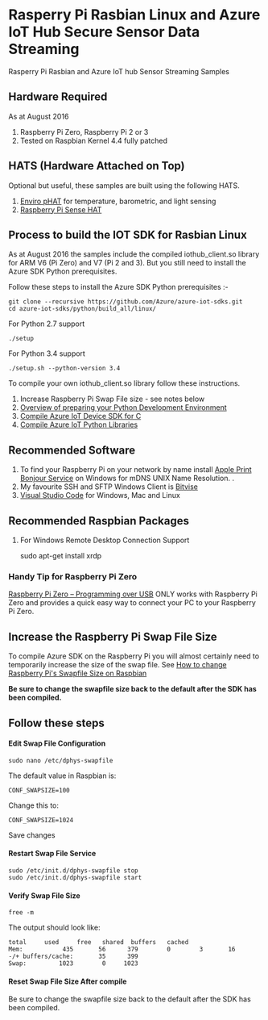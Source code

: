 # Rasperry Pi Rasbian Linux and Azure IoT Hub Secure Sensor Data Streaming


Rasperry Pi Rasbian and Azure IoT hub Sensor Streaming Samples


## Hardware Required

As at August 2016

1. Raspberry Pi Zero, Raspberry Pi 2 or 3
1. Tested on Raspbian Kernel 4.4 fully patched

## HATS (Hardware Attached on Top)

Optional but useful, these samples are built using the following HATS. 

1. [Enviro pHAT](https://shop.pimoroni.com/products/enviro-phat) for temperature, barometric, and light sensing
1. [Raspberry Pi Sense HAT](https://www.raspberrypi.org/products/sense-hat/)

## Process to build the IOT SDK for Rasbian Linux

As at August 2016 the samples include the compiled iothub_client.so library for ARM V6 (Pi Zero) and V7 (Pi 2 and 3). But you still need to install the Azure SDK Python prerequisites. 

Follow these steps to  install the Azure SDK Python prerequisites :-

    git clone --recursive https://github.com/Azure/azure-iot-sdks.git
    cd azure-iot-sdks/python/build_all/linux/

For Python 2.7 support

    ./setup

For Python 3.4 support  

    ./setup.sh --python-version 3.4


To compile your own iothub_client.so library follow these instructions. 

1. Increase Raspberry Pi Swap File size - see notes below
2. [Overview of preparing your Python Development Environment](https://github.com/Azure/azure-iot-sdks/blob/master/doc/get_started/python-devbox-setup.md)
3. [Compile Azure IoT Device SDK for C](https://github.com/Azure/azure-iot-sdks/blob/master/c/doc/devbox_setup.md#linux)
4. [Compile Azure IoT Python Libraries](https://github.com/Azure/azure-iot-sdks/blob/master/doc/get_started/python-devbox-setup.md#linux)





## Recommended Software

1. To find your Raspberry Pi on your network by name install [Apple Print Bonjour Service](https://support.apple.com/kb/dl999?locale=en_AU) on Windows for mDNS UNIX Name Resolution. .
2. My favourite SSH and SFTP Windows Client is [Bitvise](https://www.bitvise.com/)
3. [Visual Studio Code](https://code.visualstudio.com/) for Windows, Mac and Linux

## Recommended Raspbian Packages

1. For Windows Remote Desktop Connection Support 

    sudo apt-get install xrdp

### Handy Tip for Raspberry Pi Zero

[Raspberry Pi Zero – Programming over USB](http://blog.gbaman.info/?p=791) ONLY works with Raspberry Pi Zero and provides a quick easy way to connect your PC to your Raspberry Pi Zero.



## Increase the Raspberry Pi Swap File Size

To compile Azure SDK on the Raspberry Pi you will almost certainly need to temporarily increase the size of the swap file.
See [How to change Raspberry Pi's Swapfile Size on Raspbian](https://www.bitpi.co/2015/02/11/how-to-change-raspberry-pis-swapfile-size-on-rasbian/)

**Be sure to change the swapfile size back to the default after the SDK has been compiled.**

## Follow these steps

#### Edit Swap File Configuration

    
    sudo nano /etc/dphys-swapfile

The default value in Raspbian is:

    CONF_SWAPSIZE=100

Change this to:

    CONF_SWAPSIZE=1024

Save changes

#### Restart Swap File Service


    sudo /etc/init.d/dphys-swapfile stop
    sudo /etc/init.d/dphys-swapfile start

#### Verify Swap File Size


    free -m

The output should look like:

    total     used     free   shared  buffers   cached
    Mem:           435       56      379        0        3       16
    -/+ buffers/cache:       35      399
    Swap:         1023        0     1023

#### Reset Swap File Size After compile

Be sure to change the swapfile size back to the default after the SDK has been compiled.






